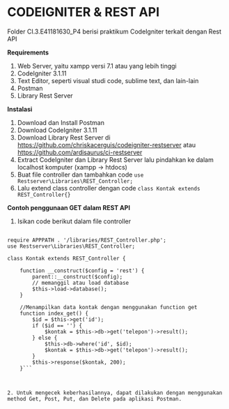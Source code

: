 # CODEIGNITER & REST API

Folder CI.3.E41181630_P4 berisi praktikum CodeIgniter terkait dengan Rest API

**Requirements**
1. Web Server, yaitu xampp versi 7.1 atau yang lebih tinggi
2. CodeIgniter 3.1.11
3. Text Editor, seperti visual studi code, sublime text, dan lain-lain
4. Postman
5. Library Rest Server

**Instalasi**
1. Download dan Install Postman
2. Download CodeIgniter 3.1.11
3. Download Library Rest Server di https://github.com/chriskacerguis/codeigniter-restserver atau https://github.com/ardisaurus/ci-restserver
4. Extract CodeIgniter dan Library Rest Server lalu pindahkan ke dalam localhost komputer (xampp -> htdocs)
5. Buat file controller dan tambahkan code
```use Restserver\Libraries\REST_Controller;```
6. Lalu extend class controller dengan code
```class Kontak extends REST_Controller{}```

**Contoh penggunaan GET dalam REST API**
1. Isikan code berikut dalam file controller

```defined('BASEPATH') OR exit('No direct script access allowed');

require APPPATH . '/libraries/REST_Controller.php';
use Restserver\Libraries\REST_Controller;

class Kontak extends REST_Controller {

    function __construct($config = 'rest') {
        parent::__construct($config);
        // memanggil atau load database
        $this->load->database();
    }

    //Menampilkan data kontak dengan menggunakan function get
    function index_get() {
        $id = $this->get('id');
        if ($id == '') {
            $kontak = $this->db->get('telepon')->result();
        } else {
            $this->db->where('id', $id);
            $kontak = $this->db->get('telepon')->result();
        }
        $this->response($kontak, 200);
    }```



2. Untuk mengecek keberhasilannya, dapat dilakukan dengan menggunakan method Get, Post, Put, dan Delete pada aplikasi Postman.
